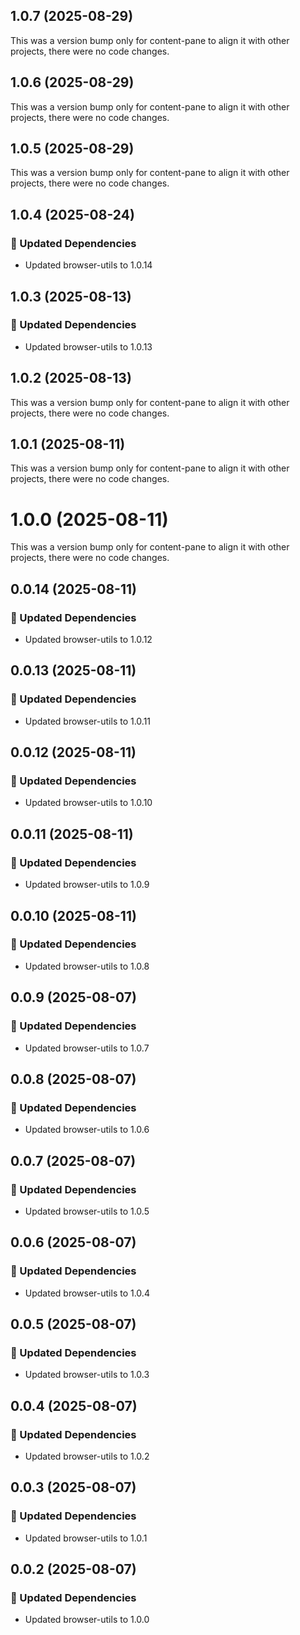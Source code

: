## 1.0.7 (2025-08-29)

This was a version bump only for content-pane to align it with other projects, there were no code changes.

## 1.0.6 (2025-08-29)

This was a version bump only for content-pane to align it with other projects, there were no code changes.

## 1.0.5 (2025-08-29)

This was a version bump only for content-pane to align it with other projects, there were no code changes.

## 1.0.4 (2025-08-24)

### 🧱 Updated Dependencies

- Updated browser-utils to 1.0.14

## 1.0.3 (2025-08-13)

### 🧱 Updated Dependencies

- Updated browser-utils to 1.0.13

## 1.0.2 (2025-08-13)

This was a version bump only for content-pane to align it with other projects, there were no code changes.

## 1.0.1 (2025-08-11)

This was a version bump only for content-pane to align it with other projects, there were no code changes.

# 1.0.0 (2025-08-11)

This was a version bump only for content-pane to align it with other projects, there were no code changes.

## 0.0.14 (2025-08-11)

### 🧱 Updated Dependencies

- Updated browser-utils to 1.0.12

## 0.0.13 (2025-08-11)

### 🧱 Updated Dependencies

- Updated browser-utils to 1.0.11

## 0.0.12 (2025-08-11)

### 🧱 Updated Dependencies

- Updated browser-utils to 1.0.10

## 0.0.11 (2025-08-11)

### 🧱 Updated Dependencies

- Updated browser-utils to 1.0.9

## 0.0.10 (2025-08-11)

### 🧱 Updated Dependencies

- Updated browser-utils to 1.0.8

## 0.0.9 (2025-08-07)

### 🧱 Updated Dependencies

- Updated browser-utils to 1.0.7

## 0.0.8 (2025-08-07)

### 🧱 Updated Dependencies

- Updated browser-utils to 1.0.6

## 0.0.7 (2025-08-07)

### 🧱 Updated Dependencies

- Updated browser-utils to 1.0.5

## 0.0.6 (2025-08-07)

### 🧱 Updated Dependencies

- Updated browser-utils to 1.0.4

## 0.0.5 (2025-08-07)

### 🧱 Updated Dependencies

- Updated browser-utils to 1.0.3

## 0.0.4 (2025-08-07)

### 🧱 Updated Dependencies

- Updated browser-utils to 1.0.2

## 0.0.3 (2025-08-07)

### 🧱 Updated Dependencies

- Updated browser-utils to 1.0.1

## 0.0.2 (2025-08-07)

### 🧱 Updated Dependencies

- Updated browser-utils to 1.0.0
